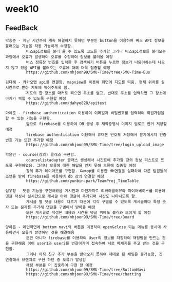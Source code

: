 # week10

## FeedBack

    박승준 - 지난 시간까지 계속 해결하지 못하던 부분인 button을 이용하여 버스 API 정보를 불러오는 기능을 작동 가능하게 수정함.
             버스api정보를 불러 올 수 있도록 코드를 추가함 그러나 버스api정보를 불러오는 과정에서 오류가 발생하여 오류를 수정하여 정보를 불러올 예정
             버스 정류장 번호를 입력한 후 검색하기 버튼을 누르면 정보가 나와야하는데 나오지 않고 있음 API를 불러오는 오류에 대해 더욱 집중할 예정
             https://github.com/mhjoon99/SMU-Time/tree/SMU-Time-Bus
    
    김다혜 - 카카오맵 api를 연결함. mapview를 이용해 화면에 지도를 띄움. 현재 위치를 실시간으로 받아 지도에 찍어주도록 함. 
             지도의 한 장소를 마커로 찍으면 주소를 얻고, 반대로 주소를 입력하면 그 장소에 마커가 찍힐 수 있도록 구현할 예정
             https://github.com/dahye828/apitest
    
    마혜준 - firebase authentication 이용하여 이메일과 비밀번호를 입력하여 회원가입을 할 수 있는 기능을 구현함. 
             앞으로 firebase를 이용하여 DB 생성 후 재학증명서 이미지 업로드 한거 저장할 예정
             firebase authentication 이용해서 휴대폰 번호도 저장해서 문자메시지 인증번호 기능 또한 추가할 예정
             https://github.com/mhjoon99/SMU-Time/tree/login_upload_image
    
    박윤빈 - course(강의) 클래스 구현함. 
             courselistadapter 클래스 생성해서 시간표에 추가할 강의 정보 리스트로 뜨도록 구현하였음. 그러나 오류에 대한 해답을 얻지 못해 오류에 집중할 예정 
             강의 추가 레이아웃를 구현함. Xampp를 이용한 db연결을 실패하여 다른 팀원들의 조언을 받아 firebase를 이용하여 db 강의 연결할 예정
             https://github.com/yunbin-park/TeamProj_TimeTable
    
    심우정 - 댓글 기능을 구현해왔음 게시판과 마찬가지로 리싸이클러뷰와 파이어베이스를 이용해 댓글 작성시 실시간으로 게시글 아래 댓글이 추가되며 시간도 나타나도록 함.
             게시글 별 댓글 내용이 다르기 때문에 각각 구별할 수 있도록 게시글마다 특정 숫자 또는 문자를 추가해 댓글을 구별해서 받아올 예정
             또한 게시글로 작성된 내용과 시간을 댓글 위에도 불러와 보이게 할 예정 
             https://github.com/mhjoon99/SMU-Time/tree/Board
             
    양하은 - 메인화면에 bottom navi와 버튼을 이용하여 open&close 되는 메뉴를 동시에 사용하면서 오류가 발생하던 것을 해결해옴
             뿐만 아니라 firebase를 이용하여 User의 정보를 저장하여 채팅방을 만드는 것을 구현해옴 이어 user1과 user2를 번갈아가며 접속하여 서로 메세지를 주고 받는 것을 구현함.
             그러나 아직 친구 추가 부분을 받아오지 못하여 제대로 된 채팅은 불가능함, 깃 연결해서 브랜치로 구현 하던 중 오류가 발생함
             채팅 부분을 더 집중하여 구현 할 예정
             https://github.com/mhjoon99/SMU-Time/tree/BottomNavi
             https://github.com/mhjoon99/SMU-Time/tree/chatting
             
